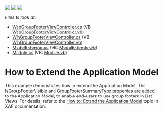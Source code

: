 <!-- default badges list -->
![](https://img.shields.io/endpoint?url=https://codecentral.devexpress.com/api/v1/VersionRange/128590201/15.2.5%2B)
[![](https://img.shields.io/badge/Open_in_DevExpress_Support_Center-FF7200?style=flat-square&logo=DevExpress&logoColor=white)](https://supportcenter.devexpress.com/ticket/details/E213)
[![](https://img.shields.io/badge/📖_How_to_use_DevExpress_Examples-e9f6fc?style=flat-square)](https://docs.devexpress.com/GeneralInformation/403183)
<!-- default badges end -->
<!-- default file list -->
*Files to look at*:

* [WebGroupFooterViewController.cs](./CS/ExtendModel.Module.Web/WebGroupFooterViewController.cs) (VB: [WebGroupFooterViewController.vb](./VB/ExtendModel.Module.Web/WebGroupFooterViewController.vb))
* [WinGroupFooterViewController.cs](./CS/ExtendModel.Module.Win/WinGroupFooterViewController.cs) (VB: [WinGroupFooterViewController.vb](./VB/ExtendModel.Module.Win/WinGroupFooterViewController.vb))
* [ModelExtender.cs](./CS/ExtendModel.Module/ModelExtender.cs) (VB: [ModelExtender.vb](./VB/ExtendModel.Module/ModelExtender.vb))
* [Module.cs](./CS/ExtendModel.Module/Module.cs) (VB: [Module.vb](./VB/ExtendModel.Module/Module.vb))
<!-- default file list end -->
# How to Extend the Application Model


<p>This example demonstrates how to extend the Application Model. The IsGroupFooterVisible and GroupFooterSummaryType properties are added to the Application Model, to enable end-users to use group footers in List Views. For details, refer to the <a href="http://documentation.devexpress.com/#Xaf/CustomDocument2785"><u>How to: Extend the Application Model</u></a> topic in XAF documentation.</p>

<br/>


